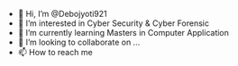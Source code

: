 - 👋 Hi, I’m @Debojyoti921
- 👀 I’m interested in Cyber Security & Cyber Forensic
- 🌱 I’m currently learning Masters in Computer Application
- 💞️ I’m looking to collaborate on ...
- 📫 How to reach me 

<!---
Debojyoti921/Debojyoti921 is a ✨ special ✨ repository because its `README.md` (this file) appears on your GitHub profile.
You can click the Preview link to take a look at your changes.
--->
